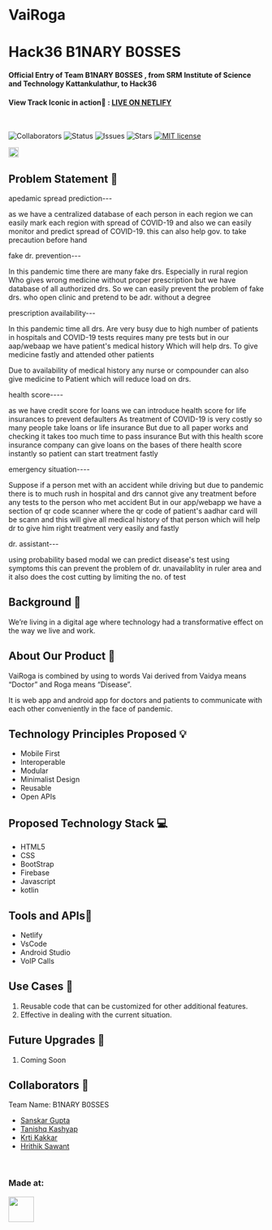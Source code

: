 # VaiRoga

# Hack36 B1NARY B0SSES

#### Official Entry of Team B1NARY B0SSES , from SRM Institute of Science and Technology Kattankulathur, to Hack36

#### View Track Iconic in action🚀 : [LIVE ON NETLIFY](https://vairoga.netlify.app/)

<br>

![Collaborators](https://img.shields.io/badge/collaborators-4-green)
![Status](https://img.shields.io/badge/status-under_development-blue)
![Issues](https://img.shields.io/github/issues/abhinavmaharana/Hack36-The-Unacceptable)
![Stars](https://img.shields.io/github/stars/abhinavmaharana/Hack36-The-Unacceptable)
[![MIT license](https://img.shields.io/badge/License-MIT-blue.svg)](https://lbesson.mit-license.org/)

<a href="https://hack36.com"> <img src="https://i.ibb.co/3vMYD6M/Made-at-Hack-36.png" height=20px> </a>

## Problem Statement 🚧

apedamic spread prediction---

as we have a centralized database of each person in each region we can easily mark each region with spread of COVID-19 and also we can easily monitor and predict spread of COVID-19. this can also help gov. to take precaution before hand



 
fake dr. prevention---

In this pandemic time there are many fake drs. Especially in rural region Who gives wrong medicine without proper prescription but we have database of all authorized drs. So we can easily prevent the problem of fake drs. who open clinic and pretend to be adr. without a degree 



prescription availability---

In this pandemic time all drs. Are very busy due to high number of patients in hospitals and COVID-19 tests requires many pre tests but in our aap/webaap we have patient's medical history 
Which will help drs. To give medicine fastly and attended other patients 

Due to availability of medical history any nurse or compounder can also give medicine to Patient which will reduce load on drs. 




health score----

as we have credit score for loans we can introduce health score for life insurances to prevent defaulters 
As treatment of COVID-19 is very costly so many people take loans or life insurance 
But due to all paper works and checking it takes too much time to pass insurance 
But with this health score insurance company can give loans on the bases of there health score instantly so patient can start treatment fastly 




emergency situation----

Suppose if a person met with an accident while driving but due to pandemic there is to much rush in hospital and drs cannot give any treatment before any tests to the person who met accident 
But in our app/webapp we have a section of qr code scanner where the qr code of patient's aadhar card will be scann and this will give all medical history of that person which will help dr to give him right treatment very easily and fastly 




dr. assistant--- 

using probability based modal we can predict disease's test using symptoms this can prevent the problem of dr. unavailablity  in ruler area and it also does the cost cutting by limiting the no. of test
## Background 📖

We’re living in a digital age where technology had a transformative effect on the way we live and work.

## About Our Product 🔧

VaiRoga is combined by using to words Vai derived from Vaidya means “Doctor” and Roga means “Disease”.

It is web app and android app for doctors and patients to communicate with each other conveniently in the face of pandemic.

## Technology Principles Proposed 💡

- Mobile First
- Interoperable
- Modular
- Minimalist Design
- Reusable
- Open APIs

## Proposed Technology Stack 💻

- HTML5
- CSS
- BootStrap
- Firebase
- Javascript
- kotlin

## Tools and APIs🎯

- Netlify
- VsCode
- Android Studio
- VoIP Calls

## Use Cases 🤝

1. Reusable code that can be customized for other additional features.
2. Effective in dealing with the current situation.

## Future Upgrades 🚀

1. Coming Soon

## Collaborators 🤖

Team Name: B1NARY B0SSES

- [Sanskar Gupta](https://github.com/sanskar0901)
- [Tanishq Kashyap](https://github.com/Tanishq2505)
- [Krti Kakkar](https://github.com/kritiikakkar)
- [Hrithik Sawant](https://github.com/ithiksawant29)

<br>

### Made at:

<a href="https://hack36.com"> <img src="https://i.ibb.co/3vMYD6M/Made-at-Hack-36.png" height=50px> </a>
